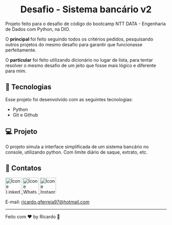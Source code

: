 <h1 align="center"> Desafio - Sistema bancário v2</h1>

<p>
Projeto feito para o desafio de código do bootcamp NTT DATA - Engenharia de Dados com Python, na DIO.  
  
O **principal** foi feito seguindo todos os critérios pedidos, pesquisando outros projetos do mesmo desafio para garantir que funcionasse perfeitamente.  

O **particular** foi feito utilizando dicionário no lugar de lista, para tentar resolver o mesmo desafio de um jeito que fosse mais lógico e diferente para mim.
</p>

## 🚀 Tecnologias

Esse projeto foi desenvolvido com as seguintes tecnologias:

- Python
- Git e Github


## 💻 Projeto

O projeto simula a interface simplificada de um sistema bancário no console, utilizando python. Com limite diário de saque, extrato, etc.

## 📔 Contatos

<a href="https://www.linkedin.com/in/ricardo-gon/">
<img width="50" src="https://img.icons8.com/office/344/linkedin.png" alt="Ícone Linkedin"> </a>

<a href="https://contate.me/ricardo-gon">
<img width="50" src="https://img.icons8.com/office/344/whatsapp--v1.png" alt="Ícone Whatsapp"> </a>

<a href="https://www.instagram.com/ricardinferreira/">
<img width="50" src="https://img.icons8.com/office/344/instagram-new.png" alt="Ícone Instagram"> </a>

E-mail: ricardo.gferreia97@hotmail.com </br>

---

Feito com ♥ by Ricardo :wave: 
